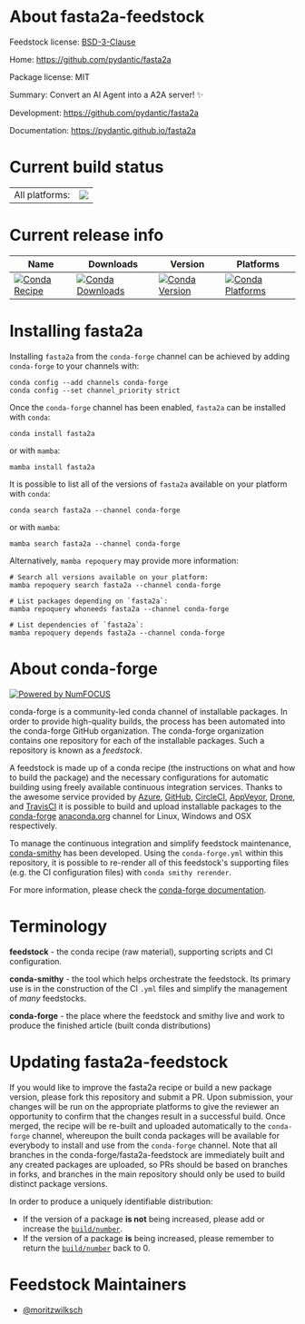 About fasta2a-feedstock
=======================

Feedstock license: [BSD-3-Clause](https://github.com/conda-forge/fasta2a-feedstock/blob/main/LICENSE.txt)

Home: https://github.com/pydantic/fasta2a

Package license: MIT

Summary: Convert an AI Agent into a A2A server! ✨

Development: https://github.com/pydantic/fasta2a

Documentation: https://pydantic.github.io/fasta2a

Current build status
====================


<table><tr><td>All platforms:</td>
    <td>
      <a href="https://dev.azure.com/conda-forge/feedstock-builds/_build/latest?definitionId=26475&branchName=main">
        <img src="https://dev.azure.com/conda-forge/feedstock-builds/_apis/build/status/fasta2a-feedstock?branchName=main">
      </a>
    </td>
  </tr>
</table>

Current release info
====================

| Name | Downloads | Version | Platforms |
| --- | --- | --- | --- |
| [![Conda Recipe](https://img.shields.io/badge/recipe-fasta2a-green.svg)](https://anaconda.org/conda-forge/fasta2a) | [![Conda Downloads](https://img.shields.io/conda/dn/conda-forge/fasta2a.svg)](https://anaconda.org/conda-forge/fasta2a) | [![Conda Version](https://img.shields.io/conda/vn/conda-forge/fasta2a.svg)](https://anaconda.org/conda-forge/fasta2a) | [![Conda Platforms](https://img.shields.io/conda/pn/conda-forge/fasta2a.svg)](https://anaconda.org/conda-forge/fasta2a) |

Installing fasta2a
==================

Installing `fasta2a` from the `conda-forge` channel can be achieved by adding `conda-forge` to your channels with:

```
conda config --add channels conda-forge
conda config --set channel_priority strict
```

Once the `conda-forge` channel has been enabled, `fasta2a` can be installed with `conda`:

```
conda install fasta2a
```

or with `mamba`:

```
mamba install fasta2a
```

It is possible to list all of the versions of `fasta2a` available on your platform with `conda`:

```
conda search fasta2a --channel conda-forge
```

or with `mamba`:

```
mamba search fasta2a --channel conda-forge
```

Alternatively, `mamba repoquery` may provide more information:

```
# Search all versions available on your platform:
mamba repoquery search fasta2a --channel conda-forge

# List packages depending on `fasta2a`:
mamba repoquery whoneeds fasta2a --channel conda-forge

# List dependencies of `fasta2a`:
mamba repoquery depends fasta2a --channel conda-forge
```


About conda-forge
=================

[![Powered by
NumFOCUS](https://img.shields.io/badge/powered%20by-NumFOCUS-orange.svg?style=flat&colorA=E1523D&colorB=007D8A)](https://numfocus.org)

conda-forge is a community-led conda channel of installable packages.
In order to provide high-quality builds, the process has been automated into the
conda-forge GitHub organization. The conda-forge organization contains one repository
for each of the installable packages. Such a repository is known as a *feedstock*.

A feedstock is made up of a conda recipe (the instructions on what and how to build
the package) and the necessary configurations for automatic building using freely
available continuous integration services. Thanks to the awesome service provided by
[Azure](https://azure.microsoft.com/en-us/services/devops/), [GitHub](https://github.com/),
[CircleCI](https://circleci.com/), [AppVeyor](https://www.appveyor.com/),
[Drone](https://cloud.drone.io/welcome), and [TravisCI](https://travis-ci.com/)
it is possible to build and upload installable packages to the
[conda-forge](https://anaconda.org/conda-forge) [anaconda.org](https://anaconda.org/)
channel for Linux, Windows and OSX respectively.

To manage the continuous integration and simplify feedstock maintenance,
[conda-smithy](https://github.com/conda-forge/conda-smithy) has been developed.
Using the ``conda-forge.yml`` within this repository, it is possible to re-render all of
this feedstock's supporting files (e.g. the CI configuration files) with ``conda smithy rerender``.

For more information, please check the [conda-forge documentation](https://conda-forge.org/docs/).

Terminology
===========

**feedstock** - the conda recipe (raw material), supporting scripts and CI configuration.

**conda-smithy** - the tool which helps orchestrate the feedstock.
                   Its primary use is in the construction of the CI ``.yml`` files
                   and simplify the management of *many* feedstocks.

**conda-forge** - the place where the feedstock and smithy live and work to
                  produce the finished article (built conda distributions)


Updating fasta2a-feedstock
==========================

If you would like to improve the fasta2a recipe or build a new
package version, please fork this repository and submit a PR. Upon submission,
your changes will be run on the appropriate platforms to give the reviewer an
opportunity to confirm that the changes result in a successful build. Once
merged, the recipe will be re-built and uploaded automatically to the
`conda-forge` channel, whereupon the built conda packages will be available for
everybody to install and use from the `conda-forge` channel.
Note that all branches in the conda-forge/fasta2a-feedstock are
immediately built and any created packages are uploaded, so PRs should be based
on branches in forks, and branches in the main repository should only be used to
build distinct package versions.

In order to produce a uniquely identifiable distribution:
 * If the version of a package **is not** being increased, please add or increase
   the [``build/number``](https://docs.conda.io/projects/conda-build/en/latest/resources/define-metadata.html#build-number-and-string).
 * If the version of a package **is** being increased, please remember to return
   the [``build/number``](https://docs.conda.io/projects/conda-build/en/latest/resources/define-metadata.html#build-number-and-string)
   back to 0.

Feedstock Maintainers
=====================

* [@moritzwilksch](https://github.com/moritzwilksch/)

